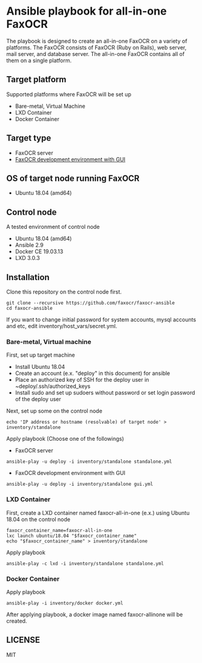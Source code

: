 # Ansible playbook for all-in-one FaxOCR
The playbook is designed to create an all-in-one FaxOCR on a variety of platforms. The FaxOCR consists of FaxOCR (Ruby on Rails), web server, mail server, and database server. The all-in-one FaxOCR contains all of them on a single platform.

## Target platform
Supported platforms where FaxOCR will be set up
- Bare-metal, Virtual Machine
- LXD Container
- Docker Container

## Target type
- FaxOCR server
- [FaxOCR development environment with GUI](https://sites.google.com/site/faxocr2010/home/ji-pc-de-tamesu)

## OS of target node running FaxOCR
- Ubuntu 18.04 (amd64)

## Control node
A tested environment of control node
- Ubuntu 18.04 (amd64)
- Ansible 2.9
- Docker CE 19.03.13
- LXD 3.0.3

## Installation
Clone this repository on the control node first.
```
git clone --recursive https://github.com/faxocr/faxocr-ansible
cd faxocr-ansible
```
If you want to change initial password for system accounts, mysql accounts and etc, edit inventory/host_vars/secret.yml.

### Bare-metal, Virtual machine
First, set up target machine
- Install Ubuntu 18.04
- Create an account (e.x. "deploy" in this document) for ansible
- Place an authorized key of SSH for the deploy user in ~deploy/.ssh/authorized_keys
- Install sudo and set up sudoers without password or set login password of the deploy user

Next, set up some on the control node
```
echo 'IP address or hostname (resolvable) of target node' > inventory/standalone
```
Apply playbook (Choose one of the followings)
- FaxOCR server
```
ansible-play -u deploy -i inventory/standalone standalone.yml
```
- FaxOCR development environment with GUI
```
ansible-play -u deploy -i inventory/standalone gui.yml
```

### LXD Container
First, create a LXD container named faxocr-all-in-one (e.x.) using Ubuntu 18.04 on the control node
```
faxocr_container_name=faxocr-all-in-one
lxc launch ubuntu/18.04 "$faxocr_container_name"
echo "$faxocr_container_name" > inventory/standalone
```
Apply playbook
```
ansible-play -c lxd -i inventory/standalone standalone.yml
```

### Docker Container
Apply playbook
```
ansible-play -i inventory/docker docker.yml
```
After applying playbook, a docker image named faxocr-allinone will be created.

## LICENSE
MIT
